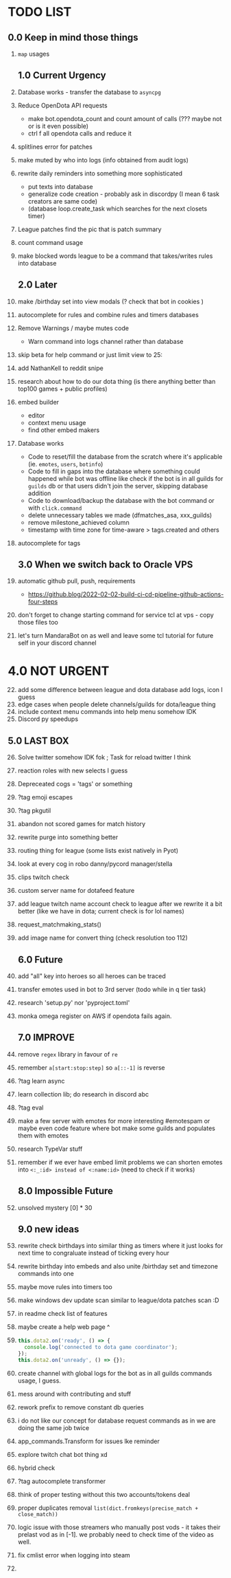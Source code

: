 # TODO LIST
   ## 0.0 Keep in mind those things
1. `map` usages

   ## 1.0 Current Urgency
2. Database works - transfer the database to `asyncpg`
3. Reduce OpenDota API requests 
   * make bot.opendota_count and count amount of calls (??? maybe not or is it even possible) 
   * ctrl f all opendota calls and reduce it
4. splitlines error for patches
5. make muted by who into logs (info obtained from audit logs)
6. rewrite daily reminders into something more sophisticated 
    * put texts into database
    * generalize code creation - probably ask in discordpy (I mean 6 task creators are same code)
    * (database loop.create_task which searches for the next closets timer)
7. League patches find the pic that is patch summary
8. count command usage
9. make blocked words league to be a command that takes/writes rules into database

   ## 2.0 Later 
10. make /birthday set into view modals (? check that bot in cookies )
11. autocomplete for rules and combine rules and timers databases
12. Remove Warnings / maybe mutes code
    * Warn command into logs channel rather than database
13. skip beta for help command or just limit view to 25:
14. add NathanKell to reddit snipe
15. research about how to do our dota thing (is there anything better than top100 games + public profiles)
16. embed builder
    * editor 
    * context menu usage 
    * find other embed makers
17. Database works
    * Code to reset/fill the database from the scratch where it's applicable (ie. `emotes`, `users`, `botinfo`)
    * Code to fill in gaps into the database where something could happened while bot was offline like check if the bot is in all guilds for `guilds` db or that users didn't join the server, skipping database addition 
    * Code to download/backup the database with the bot command or with `click.command`
    * delete unnecessary tables we made (dfmatches_asa, xxx_guilds)
    * remove milestone_achieved column
    * timestamp with time zone for time-aware > tags.created and others
18. autocomplete for tags

    ## 3.0 When we switch back to Oracle VPS
19. automatic github pull, push, requirements
     * https://github.blog/2022-02-02-build-ci-cd-pipeline-github-actions-four-steps
20. don't forget to change starting command for service tcl at vps - copy those files too
21. let's turn MandaraBot on as well and leave some tcl tutorial for future self in your discord channel

   # 4.0 NOT URGENT
22. add some difference between league and dota database add logs, icon I guess
23. edge cases when people delete channels/guilds for dota/league thing
24. include context menu commands into help menu somehow IDK
25. Discord py speedups

   ## 5.0 LAST BOX
26. Solve twitter somehow IDK fok ; Task for reload twitter I think 
27. reaction roles with new selects I guess
28. Depreceated cogs = 'tags' or something
29. ?tag emoji escapes 
30. ?tag pkgutil
31. abandon not scored games for match history
32. rewrite purge into something better
33. routing thing for league (some lists exist natively in Pyot)
34. look at every cog in robo danny/pycord manager/stella
35. clips twitch check 
36. custom server name for dotafeed feature
37. add league twitch name account check to league after we rewrite it a bit better (like we have in dota; current check is for lol names)
38. request_matchmaking_stats()
39. add image name for convert thing (check resolution too 112)

    ## 6.0 Future
40. add "all" key into heroes so all heroes can be traced
41. transfer emotes used in bot to 3rd server (todo while in q tier task)
42. research 'setup.py' nor 'pyproject.toml'
43. monka omega register on AWS if opendota fails again.

    ## 7.0 IMPROVE
44. remove `regex` library in favour of `re`
45. remember `a[start:stop:step]` so `a[::-1]` is reverse
46. ?tag learn async
47. learn collection lib; do research in discord abc
48. ?tag eval
49. make a few server with emotes for more interesting #emotespam or maybe even code feature where bot make some guilds and populates them with emotes
50. research TypeVar stuff
51. remember if we ever have embed limit problems we can shorten emotes into `<:_:id> instead of <:name:id>` (need to check if it works)

    ## 8.0 Impossible Future
52. unsolved mystery [0] * 30

    ## 9.0 new ideas
53. rewrite check birthdays into similar thing as timers where it just looks for next time to congraluate instead of ticking every hour
54. rewrite birthday into embeds and also unite /birthday set and timezone commands into one 
55. maybe move rules into timers too
56. make windows dev update scan similar to league/dota patches scan :D
57. in readme check list of features
58. maybe create a help web page ^
59. ```typescript
    this.dota2.on('ready', () => {
      console.log('connected to dota game coordinator');
    });
    this.dota2.on('unready', () => {});
    ```
60. create channel with global logs for the bot as in all guilds commands usage, I guess.
61. mess around with contributing and stuff
62. rework prefix to remove constant db queries
63. i do not like our concept for database request commands as in we are doing the same job twice
64. app_commands.Transform for issues lke reminder
65. explore twitch chat bot thing xd
66. hybrid check
67. ?tag autocomplete transformer
68. think of proper testing without this two accounts/tokens deal
69. proper duplicates removal `list(dict.fromkeys(precise_match + close_match))`
70. logic issue with those streamers who manually post vods - it takes their prelast vod as in [-1]. 
    we probably need to check time of the video as well.
71. fix cmlist error when logging into steam
72. 